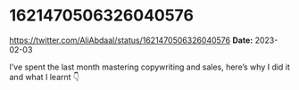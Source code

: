 # 1621470506326040576
https://twitter.com/AliAbdaal/status/1621470506326040576
**Date:** 2023-02-03

I’ve spent the last month mastering copywriting and sales, here’s why I did it and what I learnt 👇
